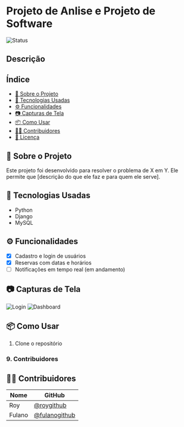 # Projeto de Anlise e Projeto de Software
![Status](https://img.shields.io/badge/status-em%20desenvolvimento-yellow)
## Descrição

## Índice
- [📌 Sobre o Projeto](#-sobre-o-projeto)
- [🚀 Tecnologias Usadas](#-tecnologias-usadas)
- [⚙️ Funcionalidades](#️-funcionalidades)
- [📷 Capturas de Tela](#-capturas-de-tela)
- [📦 Como Usar](#-como-usar)
- [🧑‍💻 Contribuidores](#-contribuidores)
- [📄 Licença](#-licença)
  
## 📌 Sobre o Projeto

Este projeto foi desenvolvido para resolver o problema de X em Y. Ele permite que [descrição do que ele faz e para quem ele serve].

## 🚀 Tecnologias Usadas

- Python
- Django
- MySQL

## ⚙️ Funcionalidades

- [x] Cadastro e login de usuários
- [x] Reservas com datas e horários
- [ ] Notificações em tempo real (em andamento)

## 📷 Capturas de Tela

![Login](assets/login-page.png)
![Dashboard](assets/dashboard.png)

## 📦 Como Usar

1. Clone o repositório


### 9. **Contribuidores**

## 🧑‍💻 Contribuidores

| Nome | GitHub |
|------|--------|
| Roy | [@roygithub](https://github.com/roygithub) |
| Fulano | [@fulanogithub](https://github.com/fulanogithub) |




